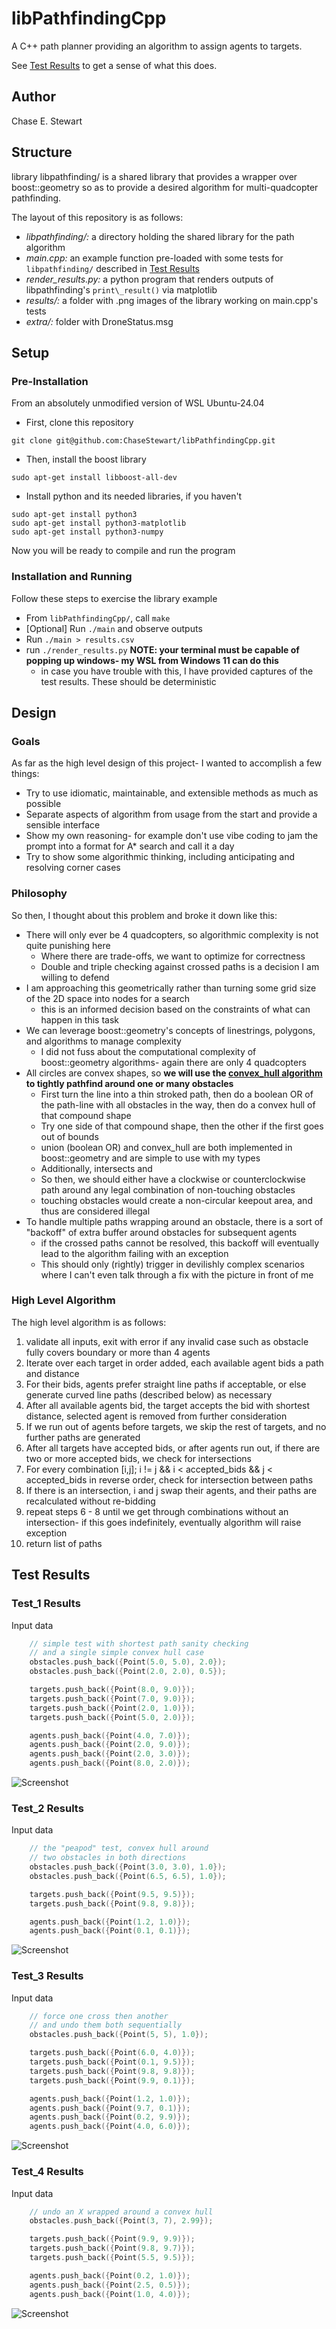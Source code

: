 # libPathfindingCpp
A C++ path planner providing an algorithm to assign agents to targets.

See [Test Results](#test-results) to get a sense of what this does.

## Author
Chase E. Stewart

## Structure
library libpathfinding/ is a shared library that provides a wrapper over boost::geometry
so as to provide a desired algorithm for multi-quadcopter pathfinding.

The layout of this repository is as follows:
* _libpathfinding/:_ a directory holding the shared library for the path algorithm
* _main.cpp:_ an example function pre-loaded with some tests for `libpathfinding/` described in [Test Results](#test-results)
* _render_results.py:_ a python program that renders outputs of libpathfinding's `print\_result()` via matplotlib
* _results/:_ a folder with .png images of the library working on main.cpp's tests
* _extra/:_ folder with DroneStatus.msg

## Setup
### Pre-Installation
From an absolutely unmodified version of WSL Ubuntu-24.04

* First, clone this repository
```shell
git clone git@github.com:ChaseStewart/libPathfindingCpp.git
```
* Then, install the boost library
```shell
sudo apt-get install libboost-all-dev
```
* Install python and its needed libraries, if you haven't
```shell
sudo apt-get install python3
sudo apt-get install python3-matplotlib
sudo apt-get install python3-numpy
```
Now you will be ready to compile and run the program

### Installation and Running
Follow these steps to exercise the library example

* From `libPathfindingCpp/`, call `make`
* [Optional] Run `./main` and observe outputs
* Run `./main > results.csv`
* run `./render_results.py` **NOTE: your terminal must be capable of popping up windows- my WSL from Windows 11 can do this**
  + in case you have trouble with this, I have provided captures of the test results. These should be deterministic

## Design
### Goals
As far as the high level design of this project- I wanted to accomplish a few things:
* Try to use idiomatic, maintainable, and extensible methods as much as possible
* Separate aspects of algorithm from usage from the start and provide a sensible interface
* Show my own reasoning- for example don't use vibe coding to jam the prompt into a format for A* search and call it a day
* Try to show some algorithmic thinking, including anticipating and resolving corner cases

### Philosophy
So then, I thought about this problem and broke it down like this:
* There will only ever be 4 quadcopters, so algorithmic complexity is not quite punishing here
   + Where there are trade-offs, we want to optimize for correctness
   + Double and triple checking against crossed paths is a decision I am willing to defend
* I am approaching this geometrically rather than turning some grid size of the 2D space into nodes for a search
   + this is an informed decision based on the constraints  of what can happen in this task 
* We can leverage boost::geometry's concepts of linestrings, polygons, and algorithms to manage complexity
   + I did not fuss about the computational complexity of boost::geometry algorithms- again there are only 4 quadcopters
* All circles are convex shapes, so **we will use the [convex_hull algorithm](https://en.wikipedia.org/wiki/Convex_hull) to tightly pathfind around one or many obstacles**
   + First turn the line into a thin stroked path, then do a boolean OR of the path-line with all obstacles in the way, then do a convex hull of that compound shape
   + Try one side of that compound shape, then the other if the first goes out of bounds
   + union (boolean OR) and convex\_hull are both implemented in boost::geometry and are simple to use with my types
   + Additionally, intersects and 
   + So then, we should either have a clockwise or counterclockwise path around any legal combination of non-touching obstacles
   + touching obstacles would create a non-circular keepout area, and thus are considered illegal
* To handle multiple paths wrapping around an obstacle, there is a sort of "backoff" of extra buffer around obstacles for subsequent agents
   + if the crossed paths cannot be resolved, this backoff will eventually lead to the algorithm failing with an exception
   + This should only (rightly) trigger in devilishly complex scenarios where I can't even talk through a fix with the picture in front of me

### High Level Algorithm
The high level algorithm is as follows:
1. validate all inputs, exit with error if any invalid case such as obstacle fully covers boundary or more than 4 agents
2. Iterate over each target in order added, each available agent bids a path and distance
3. For their bids, agents prefer straight line paths if acceptable, or else generate curved line paths (described below) as necessary
4. After all available agents bid, the target accepts the bid with shortest distance, selected agent is removed from further consideration
5. If we run out of agents before targets, we skip the rest of targets, and no further paths are generated
6. After all targets have accepted bids, or after agents run out, if there are two or more accepted bids, we check for intersections
7. For every combination [i,j]; i != j && i < accepted\_bids  && j < accepted\_bids in reverse order, check for intersection between paths
8. If there is an intersection, i and j swap their agents, and their paths are recalculated without re-bidding
9. repeat steps 6 - 8 until we get through combinations without an intersection- if this goes indefinitely, eventually algorithm will raise exception
10. return list of paths

## Test Results
### Test\_1 Results
Input data
```c++
    // simple test with shortest path sanity checking
    // and a single simple convex hull case
    obstacles.push_back({Point(5.0, 5.0), 2.0});
    obstacles.push_back({Point(2.0, 2.0), 0.5});

    targets.push_back({Point(8.0, 9.0)});
    targets.push_back({Point(7.0, 9.0)});
    targets.push_back({Point(2.0, 1.0)});
    targets.push_back({Point(5.0, 2.0)});

    agents.push_back({Point(4.0, 7.0)});
    agents.push_back({Point(2.0, 9.0)});
    agents.push_back({Point(2.0, 3.0)});
    agents.push_back({Point(8.0, 2.0)});
```
![Screenshot](/results/Test1_output.png)
### Test\_2 Results
Input data
```c++
    // the "peapod" test, convex hull around
    // two obstacles in both directions
    obstacles.push_back({Point(3.0, 3.0), 1.0});
    obstacles.push_back({Point(6.5, 6.5), 1.0});

    targets.push_back({Point(9.5, 9.5)});
    targets.push_back({Point(9.8, 9.8)});

    agents.push_back({Point(1.2, 1.0)});
    agents.push_back({Point(0.1, 0.1)});
```
![Screenshot](/results/Test2_output.png)
### Test\_3 Results
Input data
```c++
    // force one cross then another
    // and undo them both sequentially
    obstacles.push_back({Point(5, 5), 1.0});

    targets.push_back({Point(6.0, 4.0)});
    targets.push_back({Point(0.1, 9.5)});
    targets.push_back({Point(9.8, 9.8)});
    targets.push_back({Point(9.9, 0.1)});

    agents.push_back({Point(1.2, 1.0)});
    agents.push_back({Point(9.7, 0.1)});
    agents.push_back({Point(0.2, 9.9)});
    agents.push_back({Point(4.0, 6.0)});
```
![Screenshot](/results/Test3_output.png)
### Test\_4 Results
Input data
```c++
    // undo an X wrapped around a convex hull
    obstacles.push_back({Point(3, 7), 2.99});

    targets.push_back({Point(9.9, 9.9)});
    targets.push_back({Point(9.8, 9.7)});
    targets.push_back({Point(5.5, 9.5)});

    agents.push_back({Point(0.2, 1.0)});
    agents.push_back({Point(2.5, 0.5)});
    agents.push_back({Point(1.0, 4.0)});
```
![Screenshot](/results/Test4_output.png)

